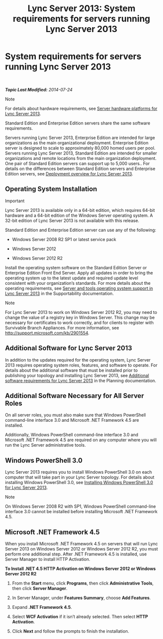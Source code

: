 ﻿---
title: 'Lync Server 2013: System requirements for servers running Lync Server 2013'
TOCTitle: System requirements for servers running Lync Server 2013
ms:assetid: 781d487d-5958-416a-becb-904d9af3cc0a
ms:mtpsurl: https://technet.microsoft.com/en-us/library/Gg398588(v=OCS.15)
ms:contentKeyID: 48184564
ms.date: 07/24/2014
mtps_version: v=OCS.15
---

<div data-xmlns="http://www.w3.org/1999/xhtml">

<div class="topic" data-xmlns="http://www.w3.org/1999/xhtml" data-msxsl="urn:schemas-microsoft-com:xslt" data-cs="http://msdn.microsoft.com/en-us/">

<div data-asp="http://msdn2.microsoft.com/asp">

# System requirements for servers running Lync Server 2013

</div>

<div id="mainSection">

<div id="mainBody">

<span> </span>

_**Topic Last Modified:** 2014-07-24_

<div>


> [!NOTE]  
> For details about hardware requirements, see <A href="lync-server-2013-server-hardware-platforms.md">Server hardware platforms for Lync Server 2013</A>.



</div>

Standard Edition and Enterprise Edition servers share the same software requirements.

Servers running Lync Server 2013, Enterprise Edition are intended for large organizations as the main organizational deployment. Enterprise Edition server is designed to scale to approximately 80,000 homed users per pool. Servers running Lync Server 2013, Standard Edition are intended for smaller organizations and remote locations from the main organization deployment. One pair of Standard Edition servers can support up to 5,000 users.. For details on the differences between Standard Edition servers and Enterprise Edition servers, see [Deployment overview for Lync Server 2013](lync-server-2013-deployment-overview.md).

<div>

## Operating System Installation

<div>


> [!IMPORTANT]  
> Lync Server 2013 is available only in a 64-bit edition, which requires 64-bit hardware and a 64-bit edition of the Windows Server operating system. A 32-bit edition of Lync Server 2013 is not available with this release.



</div>

Standard Edition and Enterprise Edition server can use any of the following:

  - Windows Server 2008 R2 SP1 or latest service pack

  - Windows Server 2012

  - Windows Server 2012 R2

Install the operating system software on the Standard Edition Server or Enterprise Edition Front End Server. Apply all updates in order to bring the operating system up to the latest update and required update level consistent with your organization’s standards. For more details about the operating requirements, see [Server and tools operating system support in Lync Server 2013](lync-server-2013-server-and-tools-operating-system-support.md) in the Supportability documentation.

<div>


> [!NOTE]  
> For Lync Server 2013 to work on Windows Server 2012 R2, you may need to change the value of a registry key in Windows Server. This change may be necessary for certificates to work correctly, and for clients to register with Survivable Branch Appliances. For more information, see <A class=uri href="http://support.microsoft.com/kb/2901554">http://support.microsoft.com/kb/2901554</A>.



</div>

<div>

## Additional Software for Lync Server 2013

In addition to the updates required for the operating system, Lync Server 2013 requires operating system roles, features, and software to operate. For details about the additional software that must be installed prior to publishing your topology and installing Lync Server 2013, see [Additional software requirements for Lync Server 2013](lync-server-2013-additional-software-requirements.md) in the Planning documentation.

</div>

</div>

<div>

## Additional Software Necessary for All Server Roles

On all server roles, you must also make sure that Windows PowerShell command-line interface 3.0 and Microsoft .NET Framework 4.5 are installed.

Additionally, Windows PowerShell command-line interface 3.0 and Microsoft .NET Framework 4.5 are required on any computer where you will run the Lync Server administrative tools.

<div>

## Windows PowerShell 3.0

Lync Server 2013 requires you to install Windows PowerShell 3.0 on each computer that will take part in your Lync Server topology. For details about installing Windows PowerShell 3.0, see [Installing Windows PowerShell 3.0 for Lync Server 2013](lync-server-2013-installing-windows-powershell-3-0.md).

<div>


> [!NOTE]  
> On Windows Server&nbsp;2008&nbsp;R2 with SP1, Windows PowerShell command-line interface 3.0 cannot be installed before installing Microsoft .NET Framework 4.5.



</div>

</div>

<div>

## Microsoft .NET Framework 4.5

When you install Microsoft .NET Framework 4.5 on servers that will run Lync Server 2013 on Windows Server 2012 or Windows Server 2012 R2, you must perform one additional step. After .NET Framework 4.5 is installed, use Server Manager to install HTTP Activation.

**To Install .NET 4.5 HTTP Activation on Windows Server 2012 or Windows Server 2012 R2**

1.  From the **Start** menu, click **Programs**, then click **Administrative Tools**, then click **Server Manager**.

2.  In Server Manager, under **Features Summary**, choose **Add Features**.

3.  Expand **.NET Framework 4.5**.

4.  Select **WCF Activation** if it isn’t already selected. Then select **HTTP Activation**.

5.  Click **Next** and follow the prompts to finish the installation.

</div>

</div>

</div>

<span> </span>

</div>

</div>

</div>

